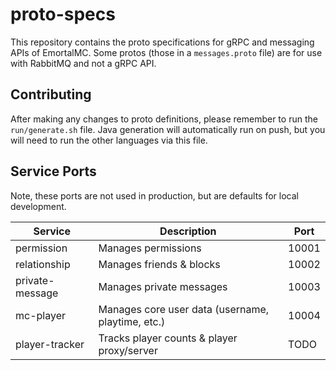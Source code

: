 # proto-specs

This repository contains the proto specifications for gRPC and messaging APIs of EmortalMC.
Some protos (those in a `messages.proto` file) are for use with RabbitMQ and not a gRPC API.

## Contributing

After making any changes to proto definitions, please remember to run the `run/generate.sh` file.
Java generation will automatically run on push, but you will need to run the other languages via this file.

## Service Ports

Note, these ports are not used in production, but are defaults for local development.

| Service         | Description                                       | Port  |
|-----------------|---------------------------------------------------|-------|
| permission      | Manages permissions                               | 10001 |
| relationship    | Manages friends & blocks                          | 10002 |
| private-message | Manages private messages                          | 10003 |
| mc-player       | Manages core user data (username, playtime, etc.) | 10004 |
| player-tracker  | Tracks player counts & player proxy/server        | TODO  |
